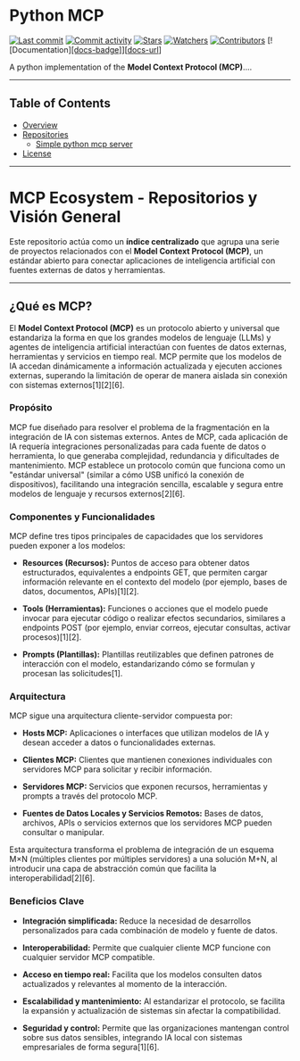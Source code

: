# Python MCP

[![Last commit](https://img.shields.io/github/last-commit/rb58853/python-mcp.svg?style=flat)](https://github.com/rb58853/python-mcp/commits)
[![Commit activity](https://img.shields.io/github/commit-activity/m/rb58853/python-mcp)](https://github.com/rb58853/python-mcp/commits)
[![Stars](https://img.shields.io/github/stars/rb58853/python-mcp?style=flat&logo=github)](https://github.com/rb58853/python-mcp/stargazers)
[![Watchers](https://img.shields.io/github/watchers/rb58853/python-mcp?style=flat&logo=github)](https://github.com/rb58853/python-mcp)
[![Contributors](https://img.shields.io/github/contributors/rb58853/python-mcp)](https://github.com/rb58853/python-mcp/graphs/contributors)
[![Documentation][[docs-badge]](https://img.shields.io/badge/docs-modelcontextprotocol.io-blue.svg)][[docs-url](https://modelcontextprotocol.io)]

</div>

A python implementation of the **Model Context Protocol (MCP)**....

---

## Table of Contents

* [Overview](#overview)
* [Repositories](#repositories)
  * [Simple python mcp server](#simple-python-mcp-server)
* [License](#license)

---

# MCP Ecosystem - Repositorios y Visión General

Este repositorio actúa como un **índice centralizado** que agrupa una serie de proyectos relacionados con el **Model Context Protocol (MCP)**, un estándar abierto para conectar aplicaciones de inteligencia artificial con fuentes externas de datos y herramientas.

---
## ¿Qué es MCP?

El **Model Context Protocol (MCP)** es un protocolo abierto y universal que estandariza la forma en que los grandes modelos de lenguaje (LLMs) y agentes de inteligencia artificial interactúan con fuentes de datos externas, herramientas y servicios en tiempo real. MCP permite que los modelos de IA accedan dinámicamente a información actualizada y ejecuten acciones externas, superando la limitación de operar de manera aislada sin conexión con sistemas externos[1][2][6].

### Propósito

MCP fue diseñado para resolver el problema de la fragmentación en la integración de IA con sistemas externos. Antes de MCP, cada aplicación de IA requería integraciones personalizadas para cada fuente de datos o herramienta, lo que generaba complejidad, redundancia y dificultades de mantenimiento. MCP establece un protocolo común que funciona como un "estándar universal" (similar a cómo USB unificó la conexión de dispositivos), facilitando una integración sencilla, escalable y segura entre modelos de lenguaje y recursos externos[2][6].

### Componentes y Funcionalidades

MCP define tres tipos principales de capacidades que los servidores pueden exponer a los modelos:

- **Resources (Recursos):** Puntos de acceso para obtener datos estructurados, equivalentes a endpoints GET, que permiten cargar información relevante en el contexto del modelo (por ejemplo, bases de datos, documentos, APIs)[1][2].

- **Tools (Herramientas):** Funciones o acciones que el modelo puede invocar para ejecutar código o realizar efectos secundarios, similares a endpoints POST (por ejemplo, enviar correos, ejecutar consultas, activar procesos)[1][2].

- **Prompts (Plantillas):** Plantillas reutilizables que definen patrones de interacción con el modelo, estandarizando cómo se formulan y procesan las solicitudes[1].

### Arquitectura

MCP sigue una arquitectura cliente-servidor compuesta por:

- **Hosts MCP:** Aplicaciones o interfaces que utilizan modelos de IA y desean acceder a datos o funcionalidades externas.

- **Clientes MCP:** Clientes que mantienen conexiones individuales con servidores MCP para solicitar y recibir información.

- **Servidores MCP:** Servicios que exponen recursos, herramientas y prompts a través del protocolo MCP.

- **Fuentes de Datos Locales y Servicios Remotos:** Bases de datos, archivos, APIs o servicios externos que los servidores MCP pueden consultar o manipular.

Esta arquitectura transforma el problema de integración de un esquema M×N (múltiples clientes por múltiples servidores) a una solución M+N, al introducir una capa de abstracción común que facilita la interoperabilidad[2][6].

### Beneficios Clave

- **Integración simplificada:** Reduce la necesidad de desarrollos personalizados para cada combinación de modelo y fuente de datos.

- **Interoperabilidad:** Permite que cualquier cliente MCP funcione con cualquier servidor MCP compatible.

- **Acceso en tiempo real:** Facilita que los modelos consulten datos actualizados y relevantes al momento de la interacción.

- **Escalabilidad y mantenimiento:** Al estandarizar el protocolo, se facilita la expansión y actualización de sistemas sin afectar la compatibilidad.

- **Seguridad y control:** Permite que las organizaciones mantengan control sobre sus datos sensibles, integrando IA local con sistemas empresariales de forma segura[1][6].
